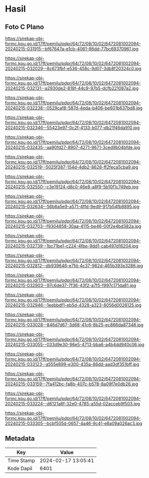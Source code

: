 # Hasil

## Foto C Plano

https://sirekap-obj-formc.kpu.go.id/17ff/pemilu/pdpr/64/72/08/10/02/6472081002094-20240215-031915--bf67647a-e1cb-4061-86dd-77bc69370961.jpg

https://sirekap-obj-formc.kpu.go.id/17ff/pemilu/pdpr/64/72/08/10/02/6472081002094-20240215-032029--8c673fbf-e536-458c-9d07-3db8f20324c0.jpg

https://sirekap-obj-formc.kpu.go.id/17ff/pemilu/pdpr/64/72/08/10/02/6472081002094-20240215-032131--a2930de2-819f-44c9-97b5-dcfb221087a2.jpg

https://sirekap-obj-formc.kpu.go.id/17ff/pemilu/pdpr/64/72/08/10/02/6472081002094-20240215-032238--0529caf8-587d-4eda-b406-be601b637bd8.jpg

https://sirekap-obj-formc.kpu.go.id/17ff/pemilu/pdpr/64/72/08/10/02/6472081002094-20240215-032346--55423e97-0c2f-4133-b077-db21f46da910.jpg

https://sirekap-obj-formc.kpu.go.id/17ff/pemilu/pdpr/64/72/08/10/02/6472081002094-20240215-032435--aa90fd27-8907-4271-9671-3ced9b04bfde.jpg

https://sirekap-obj-formc.kpu.go.id/17ff/pemilu/pdpr/64/72/08/10/02/6472081002094-20240215-032519--5025f387-154d-4db2-8628-ff2feca5cba9.jpg

https://sirekap-obj-formc.kpu.go.id/17ff/pemilu/pdpr/64/72/08/10/02/6472081002094-20240215-032550--c3e19124-d8c0-46e8-a8f9-5b10f1c749eb.jpg

https://sirekap-obj-formc.kpu.go.id/17ff/pemilu/pdpr/64/72/08/10/02/6472081002094-20240215-032634--56b6a5e9-a571-4ffd-9ed9-917b54fb8895.jpg

https://sirekap-obj-formc.kpu.go.id/17ff/pemilu/pdpr/64/72/08/10/02/6472081002094-20240215-032703--f9304858-30aa-4115-be46-00f2e4bd382a.jpg

https://sirekap-obj-formc.kpu.go.id/17ff/pemilu/pdpr/64/72/08/10/02/6472081002094-20240215-032739--1bc71be1-c224-4fbe-9dd1-cab497d16204.jpg

https://sirekap-obj-formc.kpu.go.id/17ff/pemilu/pdpr/64/72/08/10/02/6472081002094-20240215-032812--db939646-e7fd-4c37-962d-465b393e3286.jpg

https://sirekap-obj-formc.kpu.go.id/17ff/pemilu/pdpr/64/72/08/10/02/6472081002094-20240215-032903--97c6de37-7f36-43f2-a7f5-f997c171da81.jpg

https://sirekap-obj-formc.kpu.go.id/17ff/pemilu/pdpr/64/72/08/10/02/6472081002094-20240215-032946--1eebbdf1-eb5d-4328-a323-8056d0026125.jpg

https://sirekap-obj-formc.kpu.go.id/17ff/pemilu/pdpr/64/72/08/10/02/6472081002094-20240215-033028--846d7d67-3d68-41c6-8b25-ec866da87348.jpg

https://sirekap-obj-formc.kpu.go.id/17ff/pemilu/pdpr/64/72/08/10/02/6472081002094-20240215-033055--033d9e30-96e5-4713-bba6-a4b4dd940c06.jpg

https://sirekap-obj-formc.kpu.go.id/17ff/pemilu/pdpr/64/72/08/10/02/6472081002094-20240215-033123--a555e899-e300-435a-86dd-aad3df351bff.jpg

https://sirekap-obj-formc.kpu.go.id/17ff/pemilu/pdpr/64/72/08/10/02/6472081002094-20240215-033159--7fa412bc-fa8b-407c-b578-8a09f7e0db26.jpg

https://sirekap-obj-formc.kpu.go.id/17ff/pemilu/pdpr/64/72/08/10/02/6472081002094-20240215-033224--d6121a8f-32e0-4785-a55d-02acceb9f503.jpg

https://sirekap-obj-formc.kpu.go.id/17ff/pemilu/pdpr/64/72/08/10/02/6472081002094-20240215-033305--bcbf505d-0657-4a46-9c41-e8a09a026ac3.jpg


## Metadata

| Key        | Value               |
| ---------- | ------------------- |
| Time Stamp | 2024-02-17 13:05:41 |
| Kode Dapil | 6401                |



